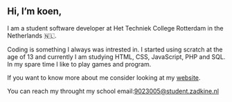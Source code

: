## Hi, I’m koen,

I am a student software developer at Het Techniek College Rotterdam in the Netherlands 🇳🇱.

Coding is something I always was intrested in.
I started using scratch at the age of 13 and currently I am studying HTML, CSS, JavaScript, PHP and SQL.
In my spare time I like to play games and program.

If you want to know more about me consider looking at my [website](https://koenschool.github.io/Portfolio_website_koen/main.html).

You can reach my throught my school email:9023005@student.zadkine.nl

<!---
koenschool/koenschool is a ✨ special ✨ repository because its `README.md` (this file) appears on your GitHub profile.
You can click the Preview link to take a look at your changes.
--->
